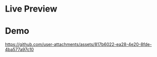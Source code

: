 # Live Preview

# Demo
https://github.com/user-attachments/assets/817b6022-ea28-4e20-8fde-4ba577a97c10
